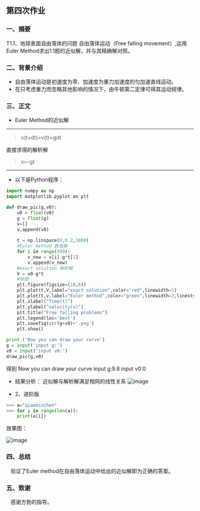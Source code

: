 ## 第四次作业

### 一、摘要
   T1.1、地球表面自由落体的问题
    自由落体运动（Free falling movement）,运用Euler Method求出1.1题的近似解，并与其精确解对照。

### 二、背景介绍
- 自由落体运动是初速度为零、加速度为重力加速度的匀加速直线运动。
- 在只考虑重力而忽略其他影响的情况下，由牛顿第二定律可得其运动规律。

### 三、正文
* Euler Method的近似解
-----
>v(t+dt)=v(t)+gdt

直接求得的解析解
>v=-gt
-----
* 以下是Python程序：
```python
import numpy as np
import matplotlib.pyplot as plt

def draw_pic(g,v0):
    v0 = float(v0)
    g = float(g)
    v=[]
    v.append(v0)
        
    t = np.linspace(0,0.2,1000)
    #Euler method 数值解
    for i in range(999):
        v_new = v[i]-g*t[1]
        v.append(v_new)
    #exact solution 解析解
    V = v0-g*t          
    #绘图
    plt.figure(figsize=(10,6))
    plt.plot(t,V,label="exact solution",color="red",linewidth=1)
    plt.plot(t,v,label="Euler method",color="green",linewidth=3,linestyle='--')        
    plt.xlabel("Time(t)")
    plt.ylabel("velocity(v)")
    plt.title("Free falling problems")
    plt.legend(loc='best')
    plt.savefig(str(g+v0)+'.png')
    plt.show()

print ('Now you can draw your curve')
g = input('input g:')
v0 = input('input v0:')
draw_pic(g,v0)
```
得到
Now you can draw your curve
input g:9.8
input v0:0

* 结果分析：
近似解与解析解满足相同的线性关系
![image](https://github.com/lilyechoC/compuational_physics_2015301510036/blob/master/04-1.png)

* 2、进阶版
```python
>>> a="qiaominchen"
>>> for i in range(len(a)):
    print(a[i])
```   
效果图：

![image](https://github.com/lilyechoC/compuational_physics_2015301510036/blob/master/02-2.png)


### 四、总结
    验证了Euler method在自由落体运动中给出的近似解即为正确的答案。
    
### 五、致谢
    感谢方勃的指导。
